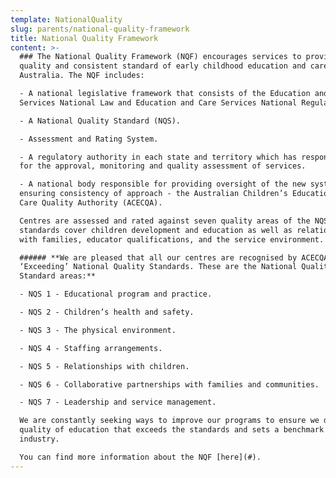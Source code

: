 ```yaml
---
template: NationalQuality
slug: parents/national-quality-framework
title: National Quality Framework
content: >-
  ### The National Quality Framework (NQF) encourages services to provide a high
  quality and consistent standard of early childhood education and care across
  Australia. The NQF includes:

  - A national legislative framework that consists of the Education and Care
  Services National Law and Education and Care Services National Regulations.

  - A National Quality Standard (NQS).

  - Assessment and Rating System.

  - A regulatory authority in each state and territory which has responsibility
  for the approval, monitoring and quality assessment of services.

  - A national body responsible for providing oversight of the new system and
  ensuring consistency of approach - the Australian Children’s Education and
  Care Quality Authority (ACECQA).

  Centres are assessed and rated against seven quality areas of the NQS. The
  standards cover children development and education as well as relationships
  with families, educator qualifications, and the service environment.

  ###### **We are pleased that all our centres are recognised by ACECQA as
  ‘Exceeding’ National Quality Standards. These are the National Quality
  Standard areas:**

  - NQS 1 - Educational program and practice.

  - NQS 2 - Children’s health and safety.

  - NQS 3 - The physical environment.

  - NQS 4 - Staffing arrangements.

  - NQS 5 - Relationships with children.

  - NQS 6 - Collaborative partnerships with families and communities.

  - NQS 7 - Leadership and service management.

  We are constantly seeking ways to improve our programs to ensure we deliver a
  quality of education that exceeds the standards and sets a benchmark for the
  industry.

  You can find more information about the NQF [here](#).
---
```


